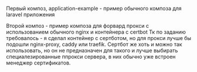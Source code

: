Первый композ, application-example - пример обычного композа для laravel приложения

Второй композ - пример композа для форвард прокси с использованием обычного nginx и контейнера с certbot
Тк по заданию требовалось - я сделал контейнер с сертботом, но для прокси лучше бы подошли nginx-proxy, caddy или traefik. Сертбот же хоть и можно так использовать, но он не предназначен для такого и лучше выбирать специалезированные ппрокси сервера, в них обычно уже встроен менеджер сертификатов. 